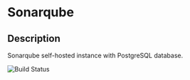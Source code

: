 # Sonarqube

## Description

Sonarqube self-hosted instance with PostgreSQL database.

![Build Status](https://assets-eu-01.kc-usercontent.com/7d02f42d-b848-0130-e02b-f4db2668945c/0fd3b035-aee8-4039-8a76-f77e93a2b11d/SQ-instance-components.png?w=924&h=451&auto=format&fit=crop)
